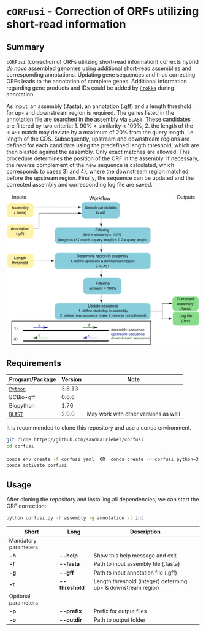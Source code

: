 # ``cORFusi`` - Correction of ORFs utilizing short-read information

## Summary
``cORFusi`` (correction of ORFs utilizing short-read information) corrects hybrid *de novo* assembled genomes using additional short-read assemblies and corresponding annotations.
Updating gene sequences and thus correcting ORFs leads to the annotation of complete genes.
Additional information regarding gene products and IDs could be added by [``Prokka``](https://github.com/tseemann/prokka) during annotation.

As input, an assembly (.fasta), an annotation (.gff) and a length threshold for up- and downstream region is required.
The genes listed in the annotation file are searched in the assembly via ``BLAST``.
These candidates are filtered by two criteria: 1. 90% < similarity < 100%, 2. the length of the ``BLAST`` match may deviate by a maximum of 20% from the query length, i.e. length of the CDS.
Subsequently, upstream and downstream regions are defined for each candidate using the predefined length threshold, which are then blasted against the assembly.
Only exact matches are allowed.
This procedure determines the position of the ORF in the assembly.
If necessary, the reverse complement of the new sequence is calculated, which corresponds to cases 3) and 4), where the downstream region matched before the upstream region.
Finally, the sequence can be updated and the corrected assembly and corresponding log file are saved.

![Simplified overview of the ORF correction workflow with cORFusi.](workflow.png)

## Requirements
|Program/Package|Version|Note|
|---------------|-------|------|
|[``Python``](https://www.python.org/)|3.6.13||
|BCBio-gff|0.6.6||
|Biopython|1.76||
|[``BLAST``](https://blast.ncbi.nlm.nih.gov/Blast.cgi)|2.9.0|May work with other versions as well|

It is recommended to clone this repository and use a conda environment.
```bash
git clone https://github.com/sandraTriebel/corfusi
cd corfusi

conda env create -f corfusi.yaml  OR  conda create -n corfusi python=3.6.13 blast=2.9.0 bcbio-gff=0.6.6 biopython=1.76
conda activate corfusi
```

## Usage
After cloning the repository and installing all dependencies, we can start the ORF correction:
```bash
python corfusi.py -f assembly -g annotation -t int
```

|Short|Long|Description|
|-----|----|-----------|
|Mandatory parameters|
|**-h**|**--help** |Show this help message and exit|
|**-f**|**--fasta**|Path to input assembly file (.fasta)|   
|**-g**|**--gff**|Path to input annotation file (.gff)|
|**-t**|**--threshold**|Length threshold (integer) determing up- & downstream region|
|Optional parameters|
|**-p**|**--prefix**|Prefix for output files|
|**-o**|**--outdir**|Path to output folder|
